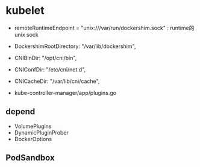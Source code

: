 # kubelet
- remoteRuntimeEndpoint = "unix:///var/run/dockershim.sock" : runtime的unix sock
- DockershimRootDirectory:   "/var/lib/dockershim",
- CNIBinDir:   "/opt/cni/bin",
- CNIConfDir:  "/etc/cni/net.d",
- CNICacheDir: "/var/lib/cni/cache",

- kube-controller-manager/app/plugins.go 

## depend
- VolumePlugins
- DynamicPluginProber
- DockerOptions


## PodSandbox


